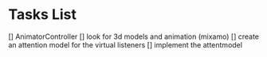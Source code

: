 # Tasks List
[] AnimatorController
  [] look for 3d models and animation (mixamo)
  [] create an attention model for the virtual listeners
  [] implement the attentmodel
